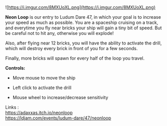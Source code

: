 ![https://i.imgur.com/8MXUoXL.png](https://i.imgur.com/8MXUoXL.png)

__Neon Loop__ is our entry to Ludum Dare 47, in which your goal is to increase your speed as much as possible.
You are a spaceship cruising on a track, and everytime you fly near bricks your ship will gain a tiny bit of speed. But be careful not to hit any, otherwise you will explode!

Also, after flying near 12 bricks, you will have the ability to activate the drill, which will destroy every brick in front of you for a few seconds.

Finally, more bricks will spawn for every half of the loop you travel.

__Controls:__


- Move mouse to move the ship

- Left click to activate the drill

- Mouse wheel to increase/decrease sensitivity

Links :  <br />
https://adaxxas.itch.io/neonloop  <br />
https://ldjam.com/events/ludum-dare/47/neonloop
